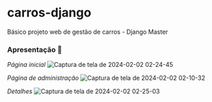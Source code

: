 # carros-django
Básico projeto web de gestão de carros - Django Master

### Apresentação 🥳
*Página inicial*
![Captura de tela de 2024-02-02 02-24-45](https://github.com/geehdev/carros-django/assets/104036619/dccb3e16-6384-43b3-a5c6-ec23c1e34285)

*Página de administração*
![Captura de tela de 2024-02-02 02-10-32](https://github.com/geehdev/carros-django/assets/104036619/a86a978a-8dba-426d-bfc4-2a0d870e70a8)

*Detalhes*
![Captura de tela de 2024-02-02 02-25-03](https://github.com/geehdev/carros-django/assets/104036619/9d8e86f6-2015-4c6e-bdfd-ed27e541e4de)
